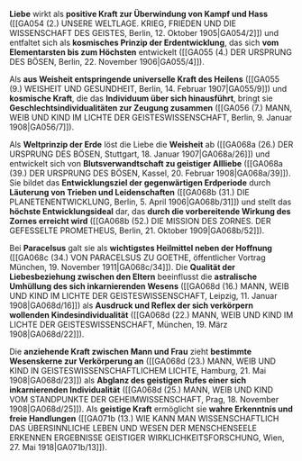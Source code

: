 
**Liebe** wirkt als **positive Kraft zur Überwindung von Kampf und Hass** ([[GA054 (2.) UNSERE WELTLAGE. KRIEG, FRIEDEN UND DIE WISSENSCHAFT DES GEISTES, Berlin, 12. Oktober 1905|GA054/2]]) und entfaltet sich als **kosmisches Prinzip der Erdentwicklung**, das sich **vom Elementarsten bis zum Höchsten** entwickelt ([[GA055 (4.) DER URSPRUNG DES BÖSEN, Berlin, 22. November 1906|GA055/4]]).

Als **aus Weisheit entspringende universelle Kraft des Heilens** ([[GA055 (9.) WEISHEIT UND GESUNDHEIT, Berlin, 14. Februar 1907|GA055/9]]) und **kosmische Kraft**, die das **Individuum über sich hinausführt**, bringt sie **Geschlechtsindividualitäten zur Zeugung zusammen** ([[GA056 (7.) MANN, WEIB UND KIND IM LICHTE DER GEISTESWISSENSCHAFT, Berlin, 9. Januar 1908|GA056/7]]).

Als **Weltprinzip der Erde** löst die Liebe die **Weisheit** ab ([[GA068a (26.) DER URSPRUNG DES BÖSEN, Stuttgart, 18. Januar 1907|GA068a/26]]) und entwickelt sich von **Blutsverwandtschaft zu geistiger Allliebe** ([[GA068a (39.) DER URSPRUNG DES BÖSEN, Kassel, 20. Februar 1908|GA068a/39]]). Sie bildet das **Entwicklungsziel der gegenwärtigen Erdperiode** durch **Läuterung von Trieben und Leidenschaften** ([[GA068b (31.) DIE PLANETENENTWICKLUNG, Berlin, 5. April 1906|GA068b/31]]) und stellt das **höchste Entwicklungsideal** dar, das **durch die vorbereitende Wirkung des Zornes erreicht wird** ([[GA068b (52.) DIE MISSION DES ZORNES. DER GEFESSELTE PROMETHEUS, Berlin, 21. Oktober 1909|GA068b/52]]).

Bei **Paracelsus** galt sie als **wichtigstes Heilmittel neben der Hoffnung** ([[GA068c (34.) VON PARACELSUS ZU GOETHE, öffentlicher Vortrag München, 19. November 1911|GA068c/34]]). Die **Qualität der Liebesbeziehung zwischen den Eltern** beeinflusst die **astralische Umhüllung des sich inkarnierenden Wesens** ([[GA068d (16.) MANN, WEIB UND KIND IM LICHTE DER GEISTESWISSENSCHAFT, Leipzig, 11. Januar 1908|GA068d/16]]) als **Ausdruck und Reflex der sich verkörpern wollenden Kindesindividualität** ([[GA068d (22.) MANN, WEIB UND KIND IM LICHTE DER GEISTESWISSENSCHAFT, München, 19. März 1908|GA068d/22]]).

Die **anziehende Kraft zwischen Mann und Frau** zieht **bestimmte Wesenskerne zur Verkörperung an** ([[GA068d (23.) MANN, WEIB UND KIND IN GEISTESWISSENSCHAFTLICHEM LICHTE, Hamburg, 21. Mai 1908|GA068d/23]]) als **Abglanz des geistigen Rufes einer sich inkarnierenden Individualität** ([[GA068d (25.) MANN, WEIB UND KIND VOM STANDPUNKTE DER GEHEIMWISSENSCHAFT, Prag, 18. November 1908|GA068d/25]]). Als **geistige Kraft** ermöglicht sie **wahre Erkenntnis und freie Handlungen** ([[GA071b (13.) WIE KANN MAN WISSENSCHAFTLICH DAS ÜBERSINNLICHE LEBEN UND WESEN DER MENSCHENSEELE ERKENNEN ERGEBNISSE GEISTIGER WIRKLICHKEITSFORSCHUNG, Wien, 27. Mai 1918|GA071b/13]]).
